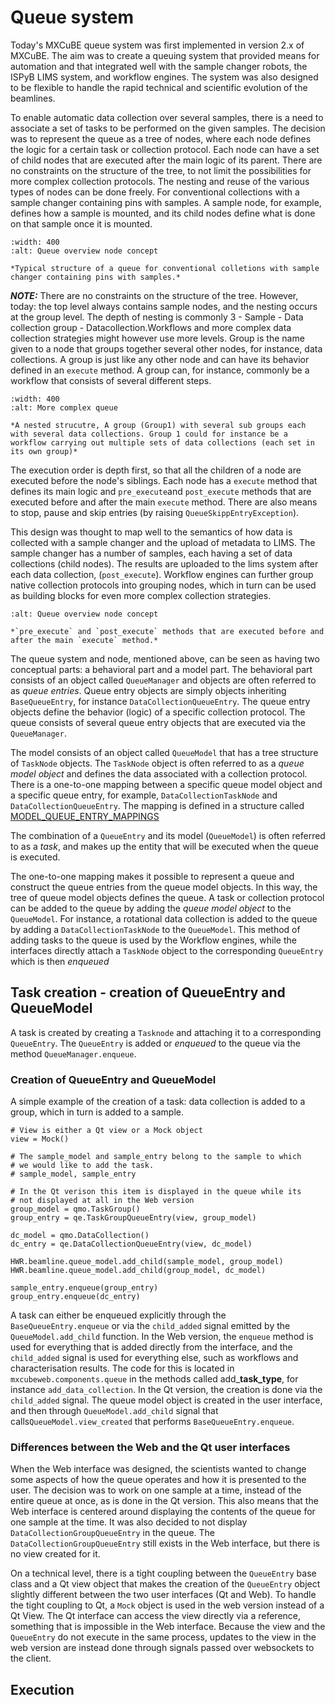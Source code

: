 # Queue system
Today's MXCuBE queue system was first implemented in version 2.x of MXCuBE. The aim was to create a queuing system that provided means for automation and that integrated well with the sample changer robots, the ISPyB LIMS system, and workflow engines. The system was also designed to be flexible to handle the rapid technical and scientific evolution of the beamlines.

To enable automatic data collection over several samples, there is a need to associate a set of tasks to be performed on the given samples. The decision was to represent the queue as a tree of nodes, where each node defines the logic for a certain task or collection protocol. Each node can have a set of child nodes that are executed after the main logic of its parent. There are no constraints on the structure of the tree, to not limit the possibilities for more complex collection protocols. The nesting and reuse of the various types of nodes can be done freely. For conventional collections with a sample changer containing pins with samples. A sample node, for example, defines how a sample is mounted, and its child nodes define what is done on that sample once it is mounted.

```{figure} /assets/queue_overview_node_concept.svg
:width: 400
:alt: Queue overview node concept

*Typical structure of a queue for conventional colletions with sample changer containing pins with samples.*
```

**_NOTE:_** There are no constraints on the structure of the tree. However, today: the top level always contains sample nodes,
and the nesting occurs at the group level. The depth of nesting is commonly 3 - Sample -
Data collection group - Datacollection.Workflows and more complex data collection strategies might however use more levels. Group is the name given to a node that groups together several other nodes, for instance, data collections. A group is just like any other node and can have its behavior defined in an `execute` method. A group can, for instance, commonly be a workflow that consists of several different steps.


```{figure} /assets/queue_complex_node_concept.svg
:width: 400
:alt: More complex queue

*A nested strucutre, A group (Group1) with several sub groups each with several data collections. Group 1 could for instance be a workflow carrying out multiple sets of data collections (each set in its own group)*
```

The execution order is depth first, so that all the children of a node are executed before the node's siblings. Each node has a `execute` method that defines its main logic and `pre_execute`and `post_execute` methods that are executed before and after the main `execute` method. There are also means to stop, pause and skip entries (by raising `QueueSkippEntryException`).

This design was thought to map well to the semantics of how data is collected with a sample changer and the upload of metadata to LIMS. The sample changer has a number of samples, each having a set of data collections (child nodes). The results are uploaded to the lims system after each data collection, (`post_execute`). Workflow engines can further group native collection protocols into grouping nodes, which in turn can be used as building blocks for even more complex collection strategies.

```{figure} /assets/queue_execute_methods.svg
:alt: Queue overview node concept

*`pre_execute` and `post_execute` methods that are executed before and after the main `execute` method.*
```

The queue system and node, mentioned above, can be seen as having two conceptual parts: a behavioral part and a model part. The behavioral part consists of an object called `QueueManager` and objects are often referred to as *queue entries*. Queue entry objects are simply objects inheriting `BaseQueueEntry`, for instance `DataCollectionQueueEntry`. The queue entry objects define the behavior (logic) of a specific collection protocol. The queue consists of several queue entry objects that are executed via the `QueueManager`.

The model consists of an object called `QueueModel` that has a tree structure of `TaskNode` objects. The `TaskNode` object is often referred to as a *queue model object* and defines the data associated with a collection protocol. There is a one-to-one mapping between a specific queue model object and a specific queue entry, for example, `DataCollectionTaskNode` and `DataCollectionQueueEntry`. The mapping is defined in a structure called [MODEL_QUEUE_ENTRY_MAPPINGS](https://github.com/mxcube/mxcubecore/blob/develop/mxcubecore/queue_entry/__init__.py#L83)

The combination of a `QueueEntry` and its model (`QueueModel`) is often referred to as a *task*, and makes up the entity that will be executed when the queue is executed.

The one-to-one mapping makes it possible to represent a queue and construct the queue entries from the queue model objects. In this way, the tree of queue model objects defines the queue. A task or collection protocol can be added to the queue by adding the *queue model object* to the `QueueModel`. For instance, a rotational data collection is added to the queue by adding a `DataCollectionTaskNode` to the `QueueModel`. This method of adding tasks to the queue is used by the Workflow engines, while the interfaces directly attach a `TaskNode` object to the corresponding `QueueEntry` which is then
*enqueued*

## Task creation - creation of QueueEntry and QueueModel
A task is created by creating a `Tasknode` and  attaching it to a corresponding `QueueEntry`. The `QueueEntry` is added or *enqueued* to the queue via the method `QueueManager.enqueue`.

### Creation of QueueEntry and QueueModel
A simple example of the creation of a task: data collection is added to a group, which in turn is added to a sample.
```
# View is either a Qt view or a Mock object
view = Mock()

# The sample_model and sample_entry belong to the sample to which
# we would like to add the task.
# sample_model, sample_entry

# In the Qt verison this item is displayed in the queue while its
# not displayed at all in the Web version
group_model = qmo.TaskGroup()
group_entry = qe.TaskGroupQueueEntry(view, group_model)

dc_model = qmo.DataCollection()
dc_entry = qe.DataCollectionQueueEntry(view, dc_model)

HWR.beamline.queue_model.add_child(sample_model, group_model)
HWR.beamline.queue_model.add_child(group_model, dc_model)

sample_entry.enqueue(group_entry)
group_entry.enqueue(dc_entry)
```

A task can either be enqueued explicitly through the `BaseQueueEntry.enqueue` or via the `child_added` signal emitted by the `QueueModel.add_child` function. In the Web version, the `enqueue` method is used for everything that is added directly from the interface, and the `child_added` signal is used for everything else, such as workflows and characterisation results. The code for this is located in `mxcubeweb.components.queue` in the methods called add_**task_type**, for instance `add_data_collection`. In the Qt version, the creation is done via the `child_added` signal. The queue model object is created in the user interface, and then through `QueueModel.add_child` signal that calls`QueueModel.view_created` that performs `BaseQueueEntry.enqueue`.

### Differences between the Web and the Qt user interfaces
When the Web interface was designed, the scientists wanted to change some aspects of how the queue operates and how it is presented to the user. The decision was to work on one sample at a time, instead of the entire queue at once, as is done in the Qt version. This also means that the Web interface is centered around displaying the contents of the queue for one sample at the time. It was also decided to not display `DataCollectionGroupQueueEntry` in the queue. The `DataCollectionGroupQueueEntry` still exists in the Web interface, but there is no view created for it.

On a technical level, there is a tight coupling between the `QueueEntry` base class and a Qt view object that makes the creation of the `QueueEntry` object slightly different between the two user interfaces (Qt and Web). To handle the tight coupling to Qt, a `Mock` object is used in the web version instead of a Qt View. The Qt interface can access the view directly via a reference, something that is impossible in the Web interface. Because the view and the `QueueEntry` do not execute in the same process, updates to the view in the web version are instead done through signals passed over websockets to the client.

## Execution
